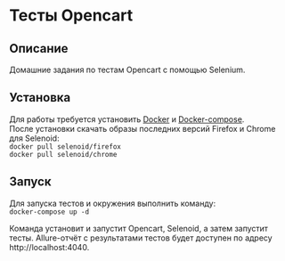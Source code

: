 # Тесты Opencart
## Описание
Домашние задания по тестам Opencart с помощью Selenium.
## Установка
Для работы требуется установить [Docker](https://www.docker.com/get-started) и [Docker-compose](https://docs.docker.com/compose/install/).  
После установки скачать образы последних версий Firefox и Chrome для Selenoid:  
`docker pull selenoid/firefox`  
`docker pull selenoid/chrome`
## Запуск
Для запуска тестов и окружения выполнить команду:  
`docker-compose up -d`  

Команда установит и запустит Opencart, Selenoid, а затем запустит тесты. Allure-отчёт с результатами тестов будет доступен по адресу http://localhost:4040.
